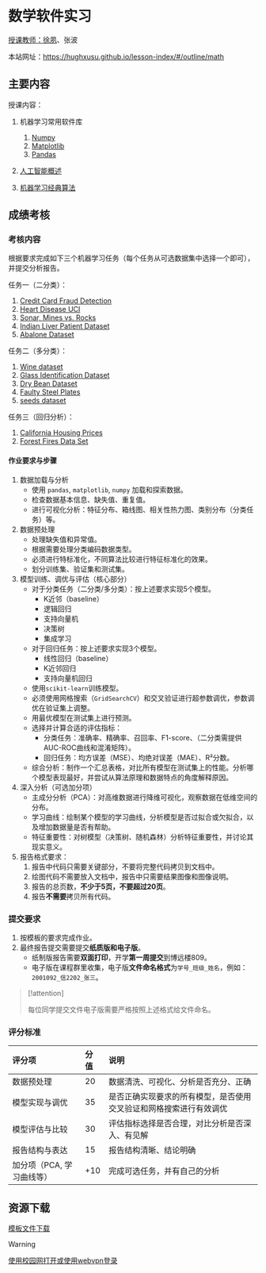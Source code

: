 # 数学软件实习

[授课教师：徐夙](https://hughxusu.github.io/lesson-index/#/c-teacher)、张波

本站网址：https://hughxusu.github.io/lesson-index/#/outline/math

## 主要内容

授课内容：

1. 机器学习常用软件库
   1. [Numpy](https://hughxusu.github.io/lesson-py/#/docs/e-usage/2-numpy)
   2. [Matplotlib](https://hughxusu.github.io/lesson-py/#/docs/e-usage/3-matplotlib)
   3. [Pandas](https://hughxusu.github.io/lesson-py/#/docs/e-usage/4-pandas)

2. [人工智能概述](https://hughxusu.github.io/lesson-ai/#/docs/index)
3. [机器学习经典算法](https://hughxusu.github.io/lesson-ai/#/docs/a-base/01-knn)

## 成绩考核

### 考核内容

根据要求完成如下三个机器学习任务（每个任务从可选数据集中选择一个即可），并提交分析报告。

任务一（二分类）：

  1. [Credit Card Fraud Detection](https://www.kaggle.com/datasets/mlg-ulb/creditcardfraud)
  2. [Heart Disease UCI](https://www.kaggle.com/datasets/cherngs/heart-disease-cleveland-uci)
  3. [Sonar, Mines vs. Rocks](https://www.kaggle.com/datasets/taseermehboob9/submarine-sonar-rock-or-mine-dataset)
  4. [Indian Liver Patient Dataset](https://www.kaggle.com/datasets/jeevannagaraj/indian-liver-patient-dataset)
  5. [Abalone Dataset](https://www.kaggle.com/datasets/rodolfomendes/abalone-dataset)

任务二（多分类）：

1. [Wine dataset](https://www.kaggle.com/datasets/tawfikelmetwally/wine-dataset)
2. [Glass Identification Dataset](https://www.kaggle.com/datasets/uciml/glass)
3. [Dry Bean Dataset](https://www.kaggle.com/datasets/muratkokludataset/dry-bean-dataset)
4. [Faulty Steel Plates](https://www.kaggle.com/datasets/uciml/faulty-steel-plates)
5. [seeds dataset](https://www.kaggle.com/datasets/rwzhang/seeds-dataset)

任务三（回归分析）：

1. [California Housing Prices](https://www.kaggle.com/datasets/camnugent/california-housing-prices)
2. [Forest Fires Data Set](https://www.kaggle.com/datasets/elikplim/forest-fires-data-set)

#### 作业要求与步骤

1. 数据加载与分析
   * 使用 `pandas`, `matplotlib`, `numpy` 加载和探索数据。
   * 检查数据基本信息、缺失值、重复值。
   * 进行可视化分析：特征分布、箱线图、相关性热力图、类别分布（分类任务）等。
2. 数据预处理
   * 处理缺失值和异常值。
   * 根据需要处理分类编码数据类型。
   * 必须进行特标准化，不同算法比较进行特征标准化的效果。
   * 划分训练集、验证集和测试集。
3. 模型训练、调优与评估（核心部分）
   * 对于分类任务（二分类/多分类）：按上述要求实现5个模型。
     * K近邻（baseline）
     * 逻辑回归
     * 支持向量机
     * 决策树
     * 集成学习
   * 对于回归任务：按上述要求实现3个模型。
     * 线性回归（baseline）
     * K近邻回归
     * 支持向量机回归
   * 使用`scikit-learn`训练模型。
   * 必须使用网格搜索（`GridSearchCV`）和交叉验证进行超参数调优，参数调优在验证集上调整。
   * 用最优模型在测试集上进行预测。
   * 选择并计算合适的评估指标：
     * 分类任务：准确率、精确率、召回率、F1-score、（二分类需提供AUC-ROC曲线和混淆矩阵）。
     * 回归任务：均方误差（MSE）、均绝对误差（MAE）、R²分数。
   * 综合分析：制作一个汇总表格，对比所有模型在测试集上的性能。分析哪个模型表现最好，并尝试从算法原理和数据特点的角度解释原因。
4. 深入分析（可选加分项）
   * 主成分分析（PCA）：对高维数据进行降维可视化，观察数据在低维空间的分布。
   * 学习曲线：绘制某个模型的学习曲线，分析模型是否过拟合或欠拟合，以及增加数据量是否有帮助。
   * 特征重要性：对树模型（决策树、随机森林）分析特征重要性，并讨论其现实意义。
5. 报告格式要求：
   1. 报告中代码只需要关键部分，不要将完整代码拷贝到文档中。
   2. 绘图代码不需要放入文档中，报告中只需要结果图像和图像说明。
   3. 报告的总页数，**不少于5页，不要超过20页**。
   4. 报告**不需要**拷贝所有代码。

### 提交要求

1. 按模板的要求完成作业。
2. 最终报告提交需要提交**纸质版和电子版**。
   * 纸制版报告需要**双面打印**，开学**第一周提交**到博远楼809。
   * 电子版在课程群里收集，电子版**文件命名格式**为`学号_班级_姓名`，例如：`2001092_信2202_张三`。

> [!attention]
>
> 每位同学提交文件电子版需要严格按照上述格式给文件命名。

### 评分标准

| 评分项                    | 分值 | 说明                                                         |
| :------------------------ | :--- | :----------------------------------------------------------- |
| 数据预处理                | 20   | 数据清洗、可视化、分析是否充分、正确                         |
| 模型实现与调优            | 35   | 是否正确实现要求的所有模型，是否使用交叉验证和网格搜索进行有效调优 |
| 模型评估与比较            | 30   | 评估指标选择是否合理，对比分析是否深入、有见解               |
| 报告结构与表达            | 15   | 报告结构清晰、结论明确                                       |
| 加分项（PCA, 学习曲线等） | +10  | 完成可选任务，并有自己的分析                                 |

## 资源下载

[模板文件下载](https://resource-443.webvpn.ncut.edu.cn/asset/#/share?shareId=fa85a9a9390906d914597b96680e6aab)

> [!warning]
>
> [使用校园网打开或使用webvpn登录](https://webvpn.ncut.edu.cn/iam/login)



